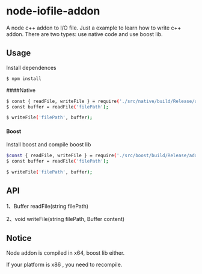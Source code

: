 # node-iofile-addon
A node c++ addon to I/O file. Just a example to learn how to write c++ addon.
There are two types: use native code and use boost lib.

## Usage

Install dependences

```bash
$ npm install
```

####Native

``` bash
$ const { readFile, writeFile } = require('./src/native/build/Release/addon.node');
$ const buffer = readFile('filePath');

$ writeFile('filePath', buffer);
```

#### Boost

Install boost and compile boost lib

```bash
$const { readFile, writeFile } = require('./src/boost/build/Release/addon.node');
$ const buffer = readFile('filePath');

$ writeFile('filePath', buffer);
```

## API

1、Buffer readFile(string filePath)

2、void writeFile(string filePath, Buffer content)

## Notice

Node addon is compiled in x64, boost lib either.

If your platform is x86 , you need to recompile.
